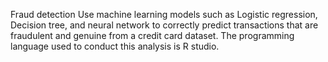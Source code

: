 Fraud detection 
Use machine learning models such as Logistic regression, Decision tree, and neural network to correctly predict transactions that are fraudulent and genuine from a credit card dataset.  The programming language used to conduct this analysis is R studio. 
